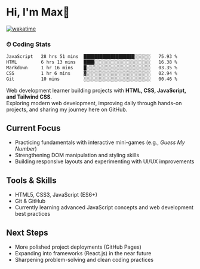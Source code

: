 # Hi, I'm Max👋

[![wakatime](https://wakatime.com/badge/user/5f357981-1e66-44ef-ae81-f181857a2d5e.svg)](https://wakatime.com/@5f357981-1e66-44ef-ae81-f181857a2d5e)
### ⏱ Coding Stats
<!--START_SECTION:waka-->

```txt
JavaScript   28 hrs 51 mins  ███████████████████░░░░░░   75.93 %
HTML         6 hrs 13 mins   ████░░░░░░░░░░░░░░░░░░░░░   16.38 %
Markdown     1 hr 16 mins    █░░░░░░░░░░░░░░░░░░░░░░░░   03.35 %
CSS          1 hr 6 mins     ▓░░░░░░░░░░░░░░░░░░░░░░░░   02.94 %
Git          10 mins         ░░░░░░░░░░░░░░░░░░░░░░░░░   00.46 %
```

<!--END_SECTION:waka-->

Web development learner building projects with **HTML, CSS, JavaScript, and Tailwind CSS**.  
Exploring modern web development, improving daily through hands-on projects, and sharing my journey here on GitHub.

## Current Focus
- Practicing fundamentals with interactive mini-games (e.g., *Guess My Number*)  
- Strengthening DOM manipulation and styling skills  
- Building responsive layouts and experimenting with UI/UX improvements  

## Tools & Skills
- HTML5, CSS3, JavaScript (ES6+)  
- Git & GitHub  
- Currently learning advanced JavaScript concepts and web development best practices  

## Next Steps
- More polished project deployments (GitHub Pages)  
- Expanding into frameworks (React.js) in the near future  
- Sharpening problem-solving and clean coding practices  


